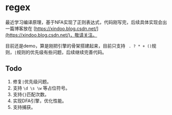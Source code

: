 # regex

最近学习编译原理，基于NFA实现了正则表达式，代码刚写完，后续具体实现会出一篇博客放在 [https://xindoo.blog.csdn.net/](https://xindoo.blog.csdn.net/)，敬请关注。

目前还是demo，算是刚把引擎的骨架搭建起来，目前只支持 ` . ? * + ()`规则，`|`规则的优先级有些问题，后续继续完善代码。  

## Todo
1. 修复`|`优先级问题。  
2. 支持 `\d \s \w` 等占位符号。 
3. 支持`{}`匹配次数。   
4. 实现DFA引擎，优化性能。
5. 支持捕获。  